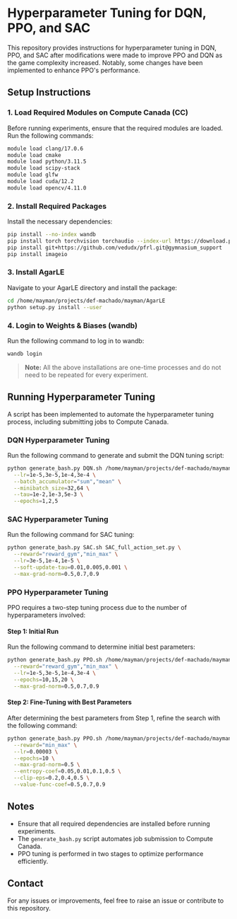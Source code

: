 # Hyperparameter Tuning for DQN, PPO, and SAC

This repository provides instructions for hyperparameter tuning in DQN, PPO, and SAC after modifications were made to improve PPO and DQN as the game complexity increased. Notably, some changes have been implemented to enhance PPO's performance.

## Setup Instructions

### 1. Load Required Modules on Compute Canada (CC)

Before running experiments, ensure that the required modules are loaded. Run the following commands:

```bash
module load clang/17.0.6
module load cmake
module load python/3.11.5
module load scipy-stack
module load glfw
module load cuda/12.2
module load opencv/4.11.0
```

### 2. Install Required Packages

Install the necessary dependencies:

```bash
pip install --no-index wandb
pip install torch torchvision torchaudio --index-url https://download.pytorch.org/whl/cu121
pip install git+https://github.com/vedudx/pfrl.git@gymnasium_support
pip install imageio
```

### 3. Install AgarLE

Navigate to your AgarLE directory and install the package:

```bash
cd /home/mayman/projects/def-machado/mayman/AgarLE
python setup.py install --user
```

### 4. Login to Weights & Biases (wandb)

Run the following command to log in to wandb:

```bash
wandb login
```

> **Note:** All the above installations are one-time processes and do not need to be repeated for every experiment.

## Running Hyperparameter Tuning

A script has been implemented to automate the hyperparameter tuning process, including submitting jobs to Compute Canada.

### DQN Hyperparameter Tuning

Run the following command to generate and submit the DQN tuning script:

```bash
python generate_bash.py DQN.sh /home/mayman/projects/def-machado/mayman/agarle_bench/AgarLE-benchmark/DQN_full_action_set.py \
  --lr=1e-5,3e-5,1e-4,3e-4 \
  --batch_accumulator="sum","mean" \
  --minibatch_size=32,64 \
  --tau=1e-2,1e-3,5e-3 \
  --epochs=1,2,5
```

### SAC Hyperparameter Tuning

Run the following command for SAC tuning:

```bash
python generate_bash.py SAC.sh SAC_full_action_set.py \
  --reward="reward_gym","min_max" \
  --lr=3e-5,1e-4,1e-5 \
  --soft-update-tau=0.01,0.005,0.001 \
  --max-grad-norm=0.5,0.7,0.9
```

### PPO Hyperparameter Tuning

PPO requires a two-step tuning process due to the number of hyperparameters involved:

#### Step 1: Initial Run

Run the following command to determine initial best parameters:

```bash
python generate_bash.py PPO.sh /home/mayman/projects/def-machado/mayman/agarle_bench/AgarLE-benchmark/PPO_multi_heads_full_action.py \
  --reward="reward_gym","min_max" \
  --lr=1e-5,3e-5,1e-4,3e-4 \
  --epochs=10,15,20 \
  --max-grad-norm=0.5,0.7,0.9
```

#### Step 2: Fine-Tuning with Best Parameters

After determining the best parameters from Step 1, refine the search with the following command:

```bash
python generate_bash.py PPO.sh /home/mayman/projects/def-machado/mayman/agarle_bench/AgarLE-benchmark/PPO_multi_heads_full_action.py \
  --reward="min_max" \
  --lr=0.00003 \
  --epochs=10 \
  --max-grad-norm=0.5 \
  --entropy-coef=0.05,0.01,0.1,0.5 \
  --clip-eps=0.2,0.4,0.5 \
  --value-func-coef=0.5,0.7,0.9
```

## Notes

- Ensure that all required dependencies are installed before running experiments.
- The `generate_bash.py` script automates job submission to Compute Canada.
- PPO tuning is performed in two stages to optimize performance efficiently.

## Contact

For any issues or improvements, feel free to raise an issue or contribute to this repository.
